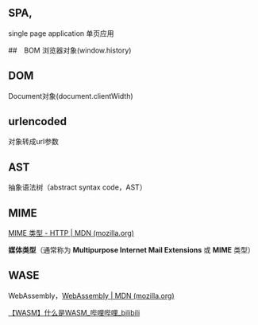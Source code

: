## SPA,

single page application 单页应用

##　BOM
浏览器对象(window.history)

## DOM
Document对象(document.clientWidth)

## urlencoded
对象转成url参数

## AST
抽象语法树（abstract syntax code，AST）

## MIME

[MIME 类型 - HTTP | MDN (mozilla.org)](https://developer.mozilla.org/zh-CN/docs/Web/HTTP/Basics_of_HTTP/MIME_types)

**媒体类型**（通常称为 **Multipurpose Internet Mail Extensions** 或 **MIME** 类型）

## WASE

WebAssembly，[WebAssembly | MDN (mozilla.org)](https://developer.mozilla.org/zh-CN/docs/WebAssembly)

[【WASM】什么是WASM_哔哩哔哩_bilibili](https://www.bilibili.com/video/BV1ix4y1u7Xr/?spm_id_from=444.41.list.card_archive.click&vd_source=5b21d8ef1ce962f28f6fad40cfd9a82b)

